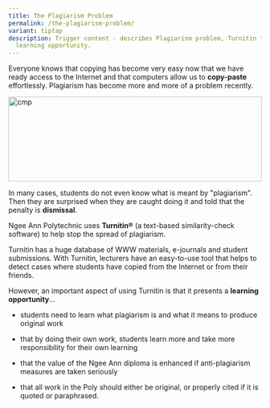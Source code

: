 ```yaml
---
title: The Plagiarism Problem
permalink: /the-plagiarism-problem/
variant: tiptap
description: Trigger content - describes Plagiarism problem, Turnitin tool, and
  learning opportunity.
---
```

<p>Everyone knows that copying has become very easy now that we have ready
access to the Internet and that computers allow us to <strong>copy-paste</strong> effortlessly.
Plagiarism has become more and more of a problem recently.</p>
<div class="isomer-image-wrapper">
<img style="width: 100%" height="169" width="150" alt="cmp" src="https://www1.np.edu.sg/clte/antiplagiarism/images/cmpsilho_sm.gif">
</div>
<p>In many cases, students do not even know what is meant by "plagiarism".
Then they are surprised when they are caught doing it and told that the
penalty is <strong>dismissal</strong>.</p>
<p>Ngee Ann Polytechnic uses <strong>Turnitin®</strong> (a text-based similarity-check
software) to help stop the spread of plagiarism.</p>
<p>Turnitin has a huge database of WWW materials, e-journals and student
submissions. With Turnitin, lecturers have an easy-to-use tool that helps
to detect cases where students have copied from the Internet or from their
friends.</p>
<p>However, an important aspect of using Turnitin is that it presents a <strong>learning opportunity</strong>...</p>
<ul data-tight="true" class="tight">
<li>
<p>students need to learn what plagiarism is and what it means to produce
original work</p>
</li>
<li>
<p>that by doing their own work, students learn more and take more responsibility
for their own learning</p>
</li>
<li>
<p>that the value of the Ngee Ann diploma is enhanced if anti-plagiarism
measures are taken seriously</p>
</li>
<li>
<p>that all work in the Poly should either be original, or properly cited
if it is quoted or paraphrased.</p>
</li>
</ul>
<p></p>